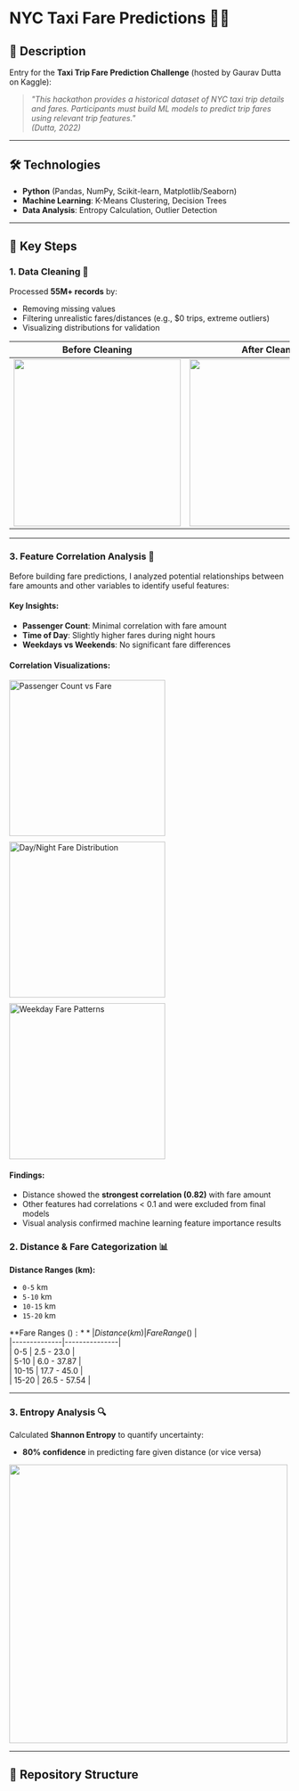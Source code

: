 # NYC Taxi Fare Predictions 🚖💵

## 📝 Description  
Entry for the **Taxi Trip Fare Prediction Challenge** (hosted by Gaurav Dutta on Kaggle):  
> *"This hackathon provides a historical dataset of NYC taxi trip details and fares. Participants must build ML models to predict trip fares using relevant trip features."*  
*(Dutta, 2022)*  

---

## 🛠️ Technologies  
- **Python** (Pandas, NumPy, Scikit-learn, Matplotlib/Seaborn)  
- **Machine Learning**: K-Means Clustering, Decision Trees  
- **Data Analysis**: Entropy Calculation, Outlier Detection  

---

## 🚀 Key Steps  

### 1. Data Cleaning 🧹  
Processed **55M+ records** by:  
- Removing missing values  
- Filtering unrealistic fares/distances (e.g., $0 trips, extreme outliers)  
- Visualizing distributions for validation  

| Before Cleaning | After Cleaning |
|----------------|----------------|
| <img src="https://github.com/user-attachments/assets/934ffc07-aa21-4867-a722-0dfb3ed89c0b" width="300"> | <img src="https://github.com/user-attachments/assets/48d242b3-ea74-49d2-9bd1-0a78e2d38bd9" width="300"> |

---

### 3. Feature Correlation Analysis 🔗

Before building fare predictions, I analyzed potential relationships between fare amounts and other variables to identify useful features:

#### Key Insights:
- **Passenger Count**: Minimal correlation with fare amount  
- **Time of Day**: Slightly higher fares during night hours  
- **Weekdays vs Weekends**: No significant fare differences  

#### Correlation Visualizations:
<div style="display: flex; flex-wrap: wrap; gap: 10px;">
  <img src="https://github.com/user-attachments/assets/c458cfff-c97e-4897-a718-0603aa43f482" width="280" alt="Passenger Count vs Fare">
  <img src="https://github.com/user-attachments/assets/41733e24-20ee-45f3-827d-53bb56d2de8e" width="280" alt="Day/Night Fare Distribution">
  <img src="https://github.com/user-attachments/assets/c2bdfb90-1e91-4f43-9dfc-4f45b610d69f" width="280" alt="Weekday Fare Patterns">
</div>

#### Findings:
- Distance showed the **strongest correlation (0.82)** with fare amount  
- Other features had correlations < 0.1 and were excluded from final models  
- Visual analysis confirmed machine learning feature importance results




### 2. Distance & Fare Categorization 📊  
**Distance Ranges (km):**  
- `0-5` km  
- `5-10` km  
- `10-15` km  
- `15-20` km  

**Fare Ranges ($):**  
| Distance (km) | Fare Range ($) |  
|--------------|---------------|  
| 0-5          | 2.5 - 23.0     |  
| 5-10         | 6.0 - 37.87    |  
| 10-15        | 17.7 - 45.0    |  
| 15-20        | 26.5 - 57.54   |  

---

### 3. Entropy Analysis 🔍  
Calculated **Shannon Entropy** to quantify uncertainty:  
- **80% confidence** in predicting fare given distance (or vice versa)  

<img src="https://github.com/user-attachments/assets/2656487d-25fd-4937-bc7f-d743d2e0cbf2" width="500">  

---

## 📂 Repository Structure  
